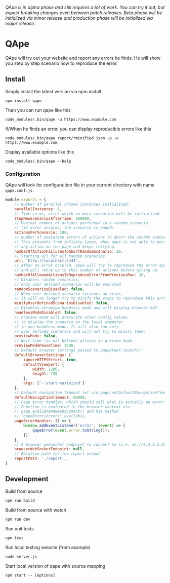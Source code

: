 *QApe is in alpha phase and still requires a lot of work. You can try it out, but expect breaking changes even between patch releases. Beta phase will be initialized via minor release and production phase will be initialized via major release.*

# QApe
QApe will try out your website and report any errors he finds. He will show you step by step scenario how to reproduce the error.

## Install
Simply install the latest version via npm install
```
npm install qape
```

Than you can run qape like this
```
node_modules/.bin/qape -u https://www.example.com
```

If/When he finds an error, you can display reproducible errors like this
```
node_modules/.bin/qape report/*minified.json -p -u https://www.example.com
```

Display available options like this
```
node_modules/.bin/qape --help
```

### Configuration
QApe will look for configuraition file in your current directory with name `qape.conf.js`.

```javascript
module.exports = {
	// Number of parallel chrome instances initialized'
	parallelInstances: 1,
	// Time in ms, after which no more scenarios will be initialized
	stopNewScenariosAfterTime: 100000,
	// Maximal number of actions performed in a random scenario
	// (if error occures, the scenario is ended)
	actionsPerScenario: 100,
	// Number of execution errors of actions to abort the random scenario.
	// This prevents from infinity loops, when qape is not able to perform
	// any action on the page and keeps retrying.
	numberOfActionFailuresToAbortRandomScenario: 20,
	// Starting url for all random scenarios
	url: 'http://localhost:4444',
	// After an error occured, qape will try to reproduce the error again
	// and will retry up to this number of actions before giving up.
	numberOfAllowedActionsToReproduceErrorFromPreviousRun: 20,
	// Disables random scenarios,
	// only user defined scenarios will be executed
	randomScenariosDisabled: false,
	// When user defined scenario recieves an error,
	// it will no longer try to minify the steps to reproduce this error.
	minifyUserDefinedScenariosDisabled: false,
	// Disables chromium headless mode and will display browser GUI.
	headlessModeDisabled: false,
	// Preview mode will overwrite other config values
	// to display the scenario on the local computer
	// in non-headless mode. It will also run only
	// user defined scenarios and will not try to minify them.
	previewMode: false,
	// Wait time (in ms) between actions in preview mode.
	previewModePauseTime: 1500,
	// Default browser settings passed to puppeteer.launch()
	defaultBrowserSettings: {
		ignoreHTTPSErrors: true,
		defaultViewport: {
			width: 1280,
			height: 720
		},
		args: ['--start-maximized']
	},
	// Default navigation timeout set via page.setDefaultNavigationTimeout()
	defaultNavigationTimeout: 60000,
	// Page error handler, which should tell what is actually an error.
	// Function is evaluated in the browser context via
	// page.evaluateOnNewDocument() and has method
	// "qapeError(error)" available.
	pageErrorHandler: () => {
		window.addEventListener('error', (event) => {
			qapeError(event.error.toString());
		});
	},
	// A browser websocket endpoint to connect to (i.e. ws://5.5.5.5:3505)
	browserWebSocketEndpoint: null,
	// Relative path for the report output
	reportPath: './report',
}
```

## Development
Build from source
```
npm run build
```
Build from source with watch
```
npm run dev
```
Run unit tests
```
npm test
```
Run local testing website (from example)
```
node server.js
```
Start local version of qape with source mapping
```
npm start -- [options]
```
